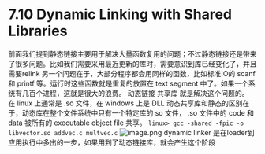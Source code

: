 # 7.10 Dynamic Linking with Shared Libraries
前面我们提到静态链接主要用于解决大量函数复用的问题；不过静态链接还是带来了很多问题。比如我们需要采用最近更新的库时，需要意识到库已经变化了，并且需要relink
另一个问题在于，大部分程序都会用同样的函数，比如标准IO的 scanf 和 printf 等。运行时这些函数就是重复的放置在 text segment 中了。如果一个系统有几百个进程，这就是很大的浪费。
动态链接 共享库 就是解决这个问题的。 在 linux 上通常是 .so 文件，在 windows 上是 DLL
动态共享库和静态的区别在于，动态库在整个文件系统中只有一个特定库的 so 文件， .so 文件中的 code 和 data 被所有的 executable object file 共享。
`linux> gcc -shared -fpic -o libvector.so addvec.c multvec.c`
![image.png](../assets/image_1686498012914_0.png)
dynamic linker 是在loader到应用执行中多出的一步，如果用到了动态链接库，就会产生这个阶段